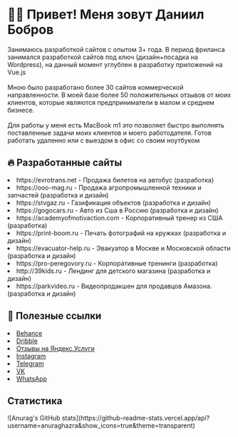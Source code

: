 <h1>👨‍💻 Привет! Меня зовут Даниил Бобров </h1>
<p>
Занимаюсь разработкой сайтов с опытом 3+ года. В период фриланса занимался разработкой сайтов под ключ (дизайн+посадка на Wordpress), на данный момент углублен в разработку приложений на Vue.js
<br>
<br>
Мною было разработано более 30 сайтов коммерческой направленности. В моей базе более 50 положительных отзывов от моих клиентов, которые являются предприниматели в малом и среднем бизнесе.
<br>
<br>
Для работы у меня есть MacBook m1 это позволяет быстро выполнять поставленные задачи моих клиентов и моего работодателя. Готов работать удаленно или с выездом в офис со своим ноутбуком</p>
<h2>🔥 Разработанные сайты</h2>
<li> https://evrotrans.net - Продажа билетов на автобус (разработка)</li>
<li> https://ooo-mag.ru - Продажа агропромышленной техники и запчастей (разработка и дизайн) </li>
<li> https://stvgaz.ru - Газификация объектов (разработка и дизайн) </li>
<li> https://gogocars.ru - Авто из Сша в Россию (разработка и дизайн) </li>
<li> https://academyofmotivaction.com - Корпоративный тренер из США (разработка) </li>
<li> https://print-boom.ru - Печать фотографий на кружках (разработка и дизайн) </li>
<li> https://evacuator-help.ru - Эвакуатор в Москве и Московской области (разработка и дизайн) </li>
<li> https://pro-peregovory.ru - Корпоративные тренинги (разработка) </li>
<li> http://39kids.ru - Лендинг для детского магазина (разработка и дизайн) </li>
<li> https://parkvideo.ru - Видеопродакшен для продавцов Амазона. (разработка и дизайн) </li>
<h2>🔗 Полезные ссылки</h2>
<li><a href="https://www.behance.net/bobrov">Behance</a></li>
<li><a href="https://dribbble.com/TheWalkingDan">Dribble</a></li>
<li><a href="https://uslugi.yandex.ru/profile/DaniilBobrov-1159160">Отзывы на Яндекс.Услуги</a></li>
<li><a href="https://www.instagram.com/bobrov_site/">Instagram</a></li>
<li><a href="https://t.me/TheWalkingDan">Telegram</a></li>
<li><a href="https://vk.com/bobrov_site">VK</a></li>
<li><a href="https://wa.clck.bar/79624256601">WhatsApp</a></li>
<h2> Статистика</h2>
<p>![Anurag's GitHub stats](https://github-readme-stats.vercel.app/api?username=anuraghazra&show_icons=true&theme=transparent)</p>
